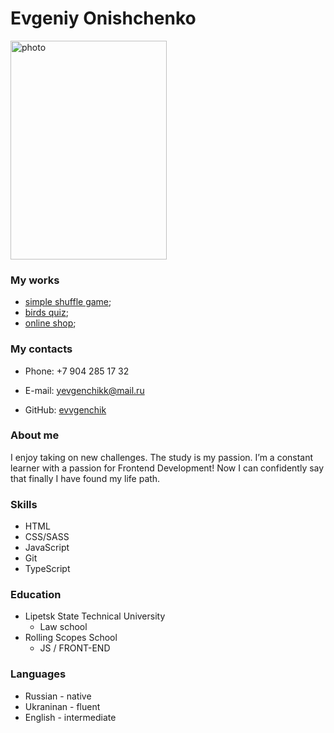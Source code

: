 
# Evgeniy Onishchenko

<image src="./icon/MYph.jpg" width="250" height="350" alt="photo"/> 

### My works

- [simple shuffle game](https://rolling-scopes-school.github.io/evvgenchik-JSFE2022Q3/codejam/main/);
- [birds quiz](https://rolling-scopes-school.github.io/evvgenchik-JSFE2022Q3/songsbird/start.html);
- [online shop](https://boisterous-cajeta-64e3a7.netlify.app/);

###   My contacts

- Phone: +7 904 285 17 32

- E-mail: yevgenchikk@mail.ru

- GitHub: [evvgenchik]( https://github.com/evvgenchik)

  

  

### About me

I enjoy taking on new challenges. The study is my passion. I’m a constant learner with a passion for Frontend Development! Now I can confidently say that finally I have found my life path.

### Skills

   - HTML
   - CSS/SASS
   - JavaScript
   - Git
   - TypeScript

### Education

   + Lipetsk State Technical University
     - Law school
   + Rolling Scopes School
     - JS / FRONT-END 

### Languages

- Russian - native
- Ukraninan - fluent 
- English - intermediate 
